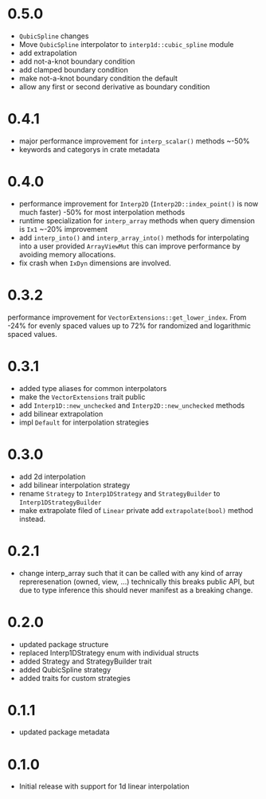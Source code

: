 # 0.5.0
 - `QubicSpline` changes
  - Move `QubicSpline` interpolator to `interp1d::cubic_spline` module
  - add extrapolation
  - add not-a-knot boundary condition
  - add clamped boundary condition
  - make not-a-knot boundary condition the default
  - allow any first or second derivative as boundary condition

# 0.4.1
 - major performance improvement for `interp_scalar()` methods ~-50%
 - keywords and categorys in crate metadata

# 0.4.0
 - performance improvement for `Interp2D` (`Interp2D::index_point()` is now much faster) -50% for most interpolation methods
 - runtime specialization for `interp_array` methods when query dimension is `Ix1` ~-20% improvement
 - add `interp_into()` and `interp_array_into()` methods for interpolating into a user provided `ArrayViewMut`
 this can improve performance by avoiding memory allocations.
 - fix crash when `IxDyn` dimensions are involved.

# 0.3.2
performance improvement for `VectorExtensions::get_lower_index`.
From -24% for evenly spaced values up to 72% for randomized and 
logarithmic spaced values.

# 0.3.1
 - added type aliases for common interpolators
 - make the `VectorExtensions` trait public
 - add `Interp1D::new_unchecked` and `Interp2D::new_unchecked` methods
 - add bilinear extrapolation
 - impl `Default` for interpolation strategies

# 0.3.0
 - add 2d interpolation
 - add bilinear interpolation strategy
 - rename `Strategy` to `Interp1DStrategy` and `StrategyBuilder` to `Interp1DStrategyBuilder`
 - make extrapolate filed of `Linear` private add `extrapolate(bool)` method instead.

# 0.2.1
 - change interp_array such that it can be called with any 
   kind of array repreresenation (owned, view, ...) technically this 
   breaks public API, but due to type inference this should never manifest 
   as a breaking change.

# 0.2.0
 - updated package structure
 - replaced Interp1DStrategy enum with individual structs
 - added Strategy and StrategyBuilder trait
 - added QubicSpline strategy
 - added traits for custom strategies

# 0.1.1
 - updated package metadata

# 0.1.0
 - Initial release with support for 1d linear interpolation
